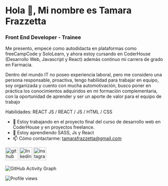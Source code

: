 # Hola 👋, Mi nombre es Tamara Frazzetta
### Front End Developer - Trainee
Me presento, empecé como autodidacta en plataformas como freeCampCode y SoloLearn, y ahora estoy cursando en CoderHouse (Desarrollo Web, Javascript y React) además continuo mi carrera de grado en Farmacia.

Dentro del mundo IT no poseo experiencia laboral, pero me considero una persona responsable, proactiva, tengo habilidad para trabajar en equipo, soy organizada y cuento con mucha automotivación, busco poner en práctica los conocimientos adquiridos en mi formación complementaria, con la oportunidad de aprender y ser un aporte de valor para el equipo de trabajo

Habilidades: REACT JS / REACT / JS / HTML / CSS

- 🔭 Estoy trabajando en el proyecto final del curso de desarrollo web en CoderHouse y en proyectos freelance. 
- 🌱 Estoy aprendiendo SASS, Js y React 
- 📫 Cómo contactarme: tamarafrazzetta@gmail.com 


[<img src='https://cdn.jsdelivr.net/npm/simple-icons@3.0.1/icons/github.svg' alt='github' height='40'>](https://github.com/tamaraantonella)  [<img src='https://cdn.jsdelivr.net/npm/simple-icons@3.0.1/icons/linkedin.svg' alt='linkedin' height='40'>](https://www.linkedin.com/in/https://www.linkedin.com/in/tamara-antonella-f-5756939b//)  [<img src='https://cdn.jsdelivr.net/npm/simple-icons@3.0.1/icons/instagram.svg' alt='instagram' height='40'>](https://www.instagram.com/https://www.instagram.com/taamaaraa.a//)  

![GitHub Activity Graph](https://activity-graph.herokuapp.com/graph?username=tamaraantonella)  

![Profile views](https://gpvc.arturio.dev/tamaraantonella)  





<!---
tamaraantonella/tamaraantonella is a ✨ special ✨ repository because its `README.md` (this file) appears on your GitHub profile.
You can click the Preview link to take a look at your changes.
--->
